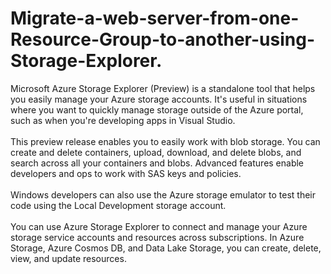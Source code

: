 # Migrate-a-web-server-from-one-Resource-Group-to-another-using-Storage-Explorer.
Microsoft Azure Storage Explorer (Preview) is a standalone tool that helps you easily manage your Azure storage accounts. It's useful in situations where you want to quickly manage storage outside of the Azure portal, such as when you're developing apps in Visual Studio.
<br><br>This preview release enables you to easily work with blob storage. You can create and delete containers, upload, download, and delete blobs, and search across all your containers and blobs. Advanced features enable developers and ops to work with SAS keys and policies.<br><br>
Windows developers can also use the Azure storage emulator to test their code using the Local Development storage account.<br><br>
You can use Azure Storage Explorer to connect and manage your Azure storage service accounts and resources across subscriptions. In Azure Storage, Azure Cosmos DB, and Data Lake Storage, you can create, delete, view, and update resources. 
